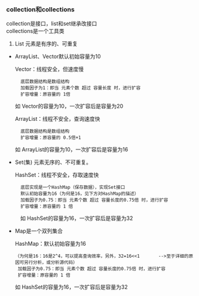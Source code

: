 ### collection和collections

collection是接口，list和set继承改接口  
collections是一个工具类  

1. List 元素是有序的、可重复

+ ArrayList、Vector默认初始容量为10  

   Vector：线程安全，但速度慢  
        
        底层数据结构是数组结构  
        加载因子为1：即当 元素个数 超过 容量长度 时，进行扩容  
        扩容增量：原容量的 1倍  
     如 Vector的容量为10，一次扩容后是容量为20  
       
       
   ArrayList：线程不安全，查询速度快  
   
        底层数据结构是数组结构  
        扩容增量：原容量的 0.5倍+1  
     如 ArrayList的容量为10，一次扩容后是容量为16

 

- Set(集) 元素无序的、不可重复。  

   HashSet：线程不安全，存取速度快  
        
        底层实现是一个HashMap（保存数据），实现Set接口  
        默认初始容量为16（为何是16，见下方对HashMap的描述）  
        加载因子为0.75：即当 元素个数 超过 容量长度的0.75倍 时，进行扩容  
        扩容增量：原容量的 1 倍  
   　如 HashSet的容量为16，一次扩容后是容量为32  
      

 

* Map是一个双列集合   

    HashMap：默认初始容量为16   
   
      （为何是16：16是2^4，可以提高查询效率，另外，32=16<<1       -->至于详细的原因可另行分析，或分析源代码）    
       加载因子为0.75：即当 元素个数 超过 容量长度的0.75倍 时，进行扩容    
       扩容增量：原容量的 1 倍    
    如 HashSet的容量为16，一次扩容后是容量为32  
      
